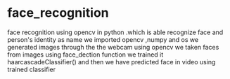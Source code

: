 # face_recognition
face recognition using opencv in python .which is able recognize face and person's identity as name
we imported opencv ,numpy and os
we generated images through the the webcam using opencv 
we taken faces from images using face_dection function 
we trained it haarcascadeClassifier()
and then we have predicted face in video using trained classifier


